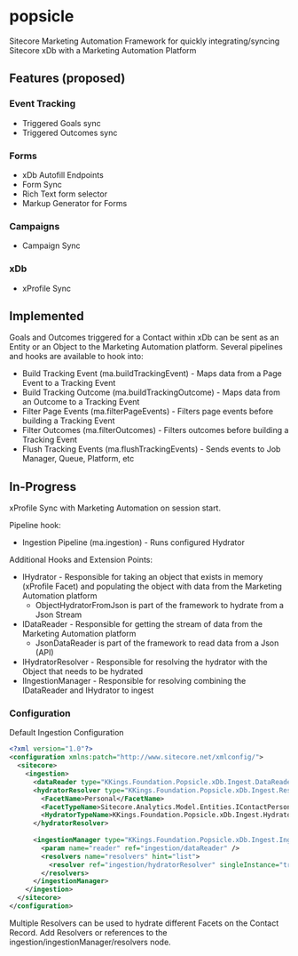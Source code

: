 # popsicle
Sitecore Marketing Automation Framework for quickly integrating/syncing 
Sitecore xDb with a Marketing Automation Platform

## Features (proposed)

### Event Tracking
 - Triggered Goals sync
 - Triggered Outcomes sync

### Forms

- xDb Autofill Endpoints
- Form Sync
- Rich Text form selector
- Markup Generator for Forms

### Campaigns

- Campaign Sync

### xDb

- xProfile Sync

## Implemented
Goals and Outcomes triggered for a Contact within xDb can be sent as an Entity or an Object to the Marketing Automation platform. Several 
pipelines and hooks are available to hook into:

- Build Tracking Event (ma.buildTrackingEvent) - Maps data from a Page Event to a Tracking Event
- Build Tracking Outcome (ma.buildTrackingOutcome) - Maps data from an Outcome to a Tracking Event
- Filter Page Events (ma.filterPageEvents) - Filters page events before building a Tracking Event
- Filter Outcomes (ma.filterOutcomes) - Filters outcomes before building a Tracking Event
- Flush Tracking Events (ma.flushTrackingEvents) - Sends events to Job Manager, Queue, Platform, etc

## In-Progress

xProfile Sync with Marketing Automation on session start.

Pipeline hook:

- Ingestion Pipeline (ma.ingestion) - Runs configured Hydrator

Additional Hooks and Extension Points:

- IHydrator - Responsible for taking an object that exists in memory (xProfile Facet) and populating the object with data from the Marketing Automation platform
  - ObjectHydratorFromJson is part of the framework to hydrate from a Json Stream
- IDataReader - Responsible for getting the stream of data from the Marketing Automation platform
  - JsonDataReader is part of the framework to read data from a Json (API)
- IHydratorResolver - Responsible for resolving the hydrator with the Object that needs to be hydrated
- IIngestionManager - Responsible for resolving combining the IDataReader and IHydrator to ingest

### Configuration 

Default Ingestion Configuration

```xml
<?xml version="1.0"?>
<configuration xmlns:patch="http://www.sitecore.net/xmlconfig/">
  <sitecore>
    <ingestion>
      <dataReader type="KKings.Foundation.Popsicle.xDb.Ingest.DataReader.DefaultDataReader, KKings.Foundation.Popsicle" />
      <hydratorResolver type="KKings.Foundation.Popsicle.xDb.Ingest.Resolvers.DefaultHydratorResolver, KKings.Foundation.Popsicle">
        <FacetName>Personal</FacetName>
        <FacetTypeName>Sitecore.Analytics.Model.Entities.IContactPersonalInfo, Sitecore.Analytics.Model</FacetTypeName>
        <HydratorTypeName>KKings.Foundation.Popsicle.xDb.Ingest.Hydrators.ObjectHydratorFromJson, KKings.Foundation.Popsicle</HydratorTypeName>
      </hydratorResolver>
      
      <ingestionManager type="KKings.Foundation.Popsicle.xDb.Ingest.IngestionManager,KKings.Foundation.Popsicle">
        <param name="reader" ref="ingestion/dataReader" />
        <resolvers name="resolvers" hint="list">
          <resolver ref="ingestion/hydratorResolver" singleInstance="true"/>
        </resolvers>
      </ingestionManager>
    </ingestion>
  </sitecore>
</configuration>
```

Multiple Resolvers can be used to hydrate different Facets on the Contact Record. Add Resolvers or references to the ingestion/ingestionManager/resolvers node.